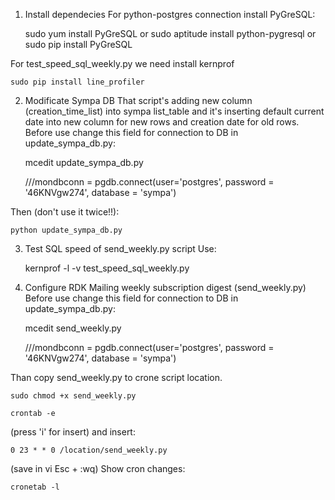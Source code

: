 1. Install dependecies
For python-postgres connection install PyGreSQL:

    sudo yum install PyGreSQL
or
    sudo aptitude install python-pygresql
or
    sudo pip install PyGreSQL

For test_speed_sql_weekly.py we need install kernprof

    sudo pip install line_profiler

2. Modificate Sympa DB
That script's adding new column (creation_time_list) into sympa list_table and it's inserting default current date into new column for new
rows and creation date for old rows.
Before use change this field for connection to DB in update_sympa_db.py:

    mcedit update_sympa_db.py

    ///mondbconn = pgdb.connect(user='postgres', password = '46KNVgw274', database = 'sympa')

Then (don't use it twice!!):

    python update_sympa_db.py

3. Test SQL speed of send_weekly.py script
Use:

    kernprof -l -v test_speed_sql_weekly.py

4. Configure RDK Mailing weekly subscription digest (send_weekly.py)
Before use change this field for connection to DB in update_sympa_db.py:

    mcedit send_weekly.py

    ///mondbconn = pgdb.connect(user='postgres', password = '46KNVgw274', database = 'sympa')

Than copy send_weekly.py to crone script location.

    sudo chmod +x send_weekly.py

    crontab -e

(press 'i' for insert)
and insert:

    0 23 * * 0 /location/send_weekly.py

(save in vi Esc + :wq)
Show cron changes:

    cronetab -l
